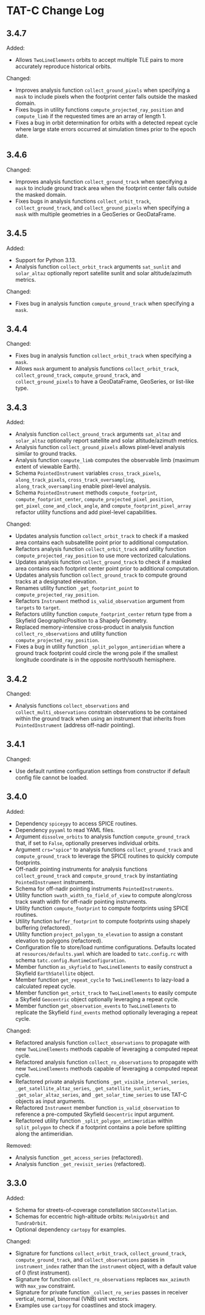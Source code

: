 # TAT-C Change Log

## 3.4.7

Added:
 - Allows `TwoLineElements` orbits to accept multiple TLE pairs to more accurately reproduce historical orbits.
 
Changed:
 - Improves analysis function `collect_ground_pixels` when specifying a `mask` to include pixels when the footprint center falls outside the masked domain.
 - Fixes bugs in utility functions `compute_projected_ray_position` and `compute_limb` if the requested times are an array of length 1.
 - Fixes a bug in orbit determination for orbits with a detected repeat cycle where large state errors occurred at simulation times prior to the epoch date.

## 3.4.6
 
Changed:
 - Improves analysis function `collect_ground_track` when specifying a `mask` to include ground track area when the footprint center falls outside the masked domain.
 - Fixes bugs in analysis functions `collect_orbit_track`, `collect_ground_track`, and `collect_ground_pixels` when specifying a `mask` with multiple geometries in a GeoSeries or GeoDataFrame.

## 3.4.5

Added:
 - Support for Python 3.13.
 - Analysis function `collect_orbit_track` arguments `sat_sunlit` and `solar_altaz` optionally report satellite sunlit and solar altitude/azimuth metrics.
 
Changed:
 - Fixes bug in analysis function `compute_ground_track` when specifying a `mask`.

## 3.4.4
 
Changed:
 - Fixes bug in analysis function `collect_orbit_track` when specifying a `mask`.
 - Allows `mask` argument to analysis functions `collect_orbit_track`, `collect_ground_track`, `compute_ground_track`, and `collect_ground_pixels` to have a GeoDataFrame, GeoSeries, or list-like type.

## 3.4.3

Added:
 - Analysis function `collect_ground_track` arguments `sat_altaz` and `solar_altaz` optionally report satellite and solar altitude/azimuth metrics.
 - Analysis function `collect_ground_pixels` allows pixel-level analysis similar to ground tracks.
 - Analysis function `compute_limb` computes the observable limb (maximum extent of viewable Earth).
 - Schema `PointedInstrument` variables `cross_track_pixels`, `along_track_pixels`, `cross_track_oversampling`, `along_track_oversampling` enable pixel-level analysis.
 - Schema `PointedInstrument` methods `compute_footprint`, `compute_footprint_center`, `compute_projected_pixel_position`, `get_pixel_cone_and_clock_angle`, and `compute_footprint_pixel_array` refactor utility functions and add pixel-level capabilities.
 
Changed:
 - Updates analysis function `collect_orbit_track` to check if a masked area contains each subsatellite point prior to additional computation.
 - Refactors analysis function `collect_orbit_track` and utility function `compute_projected_ray_position` to use more vectorized calculations.
 - Updates analysis function `collect_ground_track` to check if a masked area contains each footprint center point prior to additional computation.
 - Updates analysis function `collect_ground_track` to compute ground tracks at a designated elevation.
 - Renames utility function `_get_footprint_point` to `compute_projected_ray_position`.
 - Refactors `Instrument` method `is_valid_observation` argument from `targets` to `target`.
 - Refactors utility function `compute_footprint_center` return type from a Skyfield GeographicPosition to a Shapely Geometry.
 - Replaced memory-intensive cross-product in analysis function `collect_ro_observations` and utility function `compute_projected_ray_position`.
 - Fixes a bug in utility function `_split_polygon_antimeridian` where a ground track footprint could circle the wrong pole if the smallest longitude coordinate is in the opposite north/south hemisphere.

## 3.4.2

Changed:
 - Analysis functions `collect_observations` and `collect_multi_observations` constrain observations to be contained within the ground track when using an instrument that inherits from `PointedInstrument` (address off-nadir pointing).

## 3.4.1

Changed:
 - Use default runtime configuration settings from constructor if default config file cannot be loaded.

## 3.4.0

Added:
 - Dependency `spiceypy` to access SPICE routines.
 - Dependency `pyyaml` to read YAML files.
 - Argument `dissolve_orbits` to analysis function `compute_ground_track` that, if set to `False`, optionally preserves individual orbits.
 - Argument `crs="spice"` to analysis functions `collect_ground_track` and `compute_ground_track` to leverage the SPICE routines to quickly compute footprints.
 - Off-nadir pointing instruments for analysis functions `collect_ground_track` and `compute_ground_track` by instantiating `PointedInstrument` instruments.
 - Schema for off-nadir pointing instruments `PointedInstruments`.
 - Utility function `swath_width_to_field_of_view` to compute along/cross track swath width for off-nadir pointing instruments.
 - Utility function `compute_footprint` to compute footprints using SPICE routines.
 - Utility function `buffer_footprint` to compute footprints using shapely buffering (refactored).
 - Utility function `project_polygon_to_elevation` to assign a constant elevation to polygons (refactored).
 - Configuration file to store/load runtime configurations. Defaults located at `resources/defaults.yaml` which are loaded to `tatc.config.rc` with schema `tatc.config.RuntimeConfiguration`.
 - Member function `as_skyfield` to `TwoLineElements` to easily construct a Skyfield `EarthSatellite` object.
 - Member function `get_repeat_cycle` to `TwoLineElements` to lazy-load a calculated repeat cycle.
 - Member function `get_orbit_track` to `TwoLineElements` to easily compute a Skyfield `Geocentric` object optionally leveraging a repeat cycle.
 - Member function `get_observation_events` to `TwoLineElements` to replicate the Skyfield `find_events` method optionally leveraging a repeat cycle.

Changed:
 - Refactored analysis function `collect_observations` to propagate with new `TwoLineElements` methods capable of leveraging a computed repeat cycle.
 - Refactored analysis function `collect_ro_observations` to propagate with new `TwoLineElements` methods capable of leveraging a computed repeat cycle.
 - Refactored private analysis functions `_get_visible_interval_series`, `_get_satellite_altaz_series`, `_get_satellite_sunlit_series`, `_get_solar_altaz_series`, and `_get_solar_time_series` to use TAT-C objects as input arguments.
 - Refactored `Instrument` member function `is_valid_observation` to reference a pre-computed Skyfield `Geocentric` input argument.
 - Refactored utility function `_split_polygon_antimeridian` within `split_polygon` to check if a footprint contains a pole before splitting along the antimeridian.

Removed:
 - Analysis function `_get_access_series` (refactored).
 - Analysis function `_get_revisit_series` (refactored).


## 3.3.0

Added:
- Schema for streets-of-coverage constellation `SOCConstellation`.
- Schemas for eccentric high-altitude orbits: `MolniyaOrbit` and `TundraOrbit`.
- Optional dependency `cartopy` for examples.

Changed:
- Signature for functions `collect_orbit_track`, `collect_ground_track`, `compute_ground_track`, and `collect_observations` passes in `instrument_index` rather than the `instrument` object, with a default value of 0 (first instrument).
- Signature for function `collect_ro_observations` replaces `max_azimuth` with `max_yaw` constraint.
- Signature for private function `_collect_ro_series` passes in receiver vertical, normal, binormal (VNB) unit vectors.
- Examples use `cartopy` for coastlines and stock imagery.